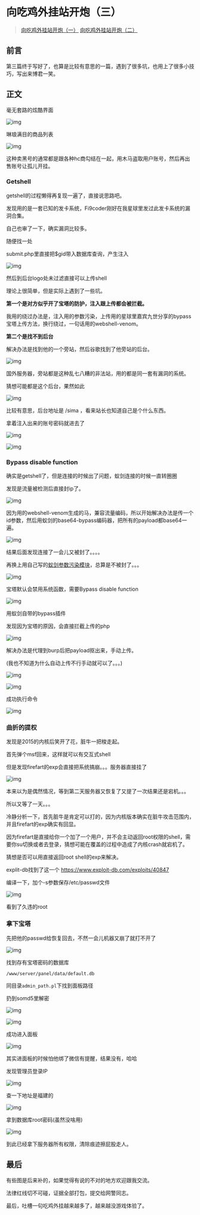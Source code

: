 # 向吃鸡外挂站开炮（三）


<meta name="referrer" content="no-referrer" />

> [向吃鸡外挂站开炮（一）](https://yzddmr6.tk/posts/hack-pubg-cheat-site-1/)
> [向吃鸡外挂站开炮（二）](https://yzddmr6.tk/posts/hack-pubg-cheat-site-2/)

## 前言

第三篇终于写好了，也算是比较有意思的一篇，遇到了很多坑，也用上了很多小技巧，写出来博君一笑。

## 正文

毫无套路的炫酷界面

![img](https://cdn.nlark.com/yuque/0/2021/png/1599908/1623900400569-7eb25b32-5a41-4772-b78e-9d06991d610b.png)

琳琅满目的商品列表

![img](https://cdn.nlark.com/yuque/0/2021/png/1599908/1623900400752-7d93b70f-d820-4ba9-9556-99281841ed14.png)

这种卖黑号的通常都是跟各种hc商勾结在一起，用木马盗取用户账号，然后再出售账号让孤儿开挂。

### Getshell

getshell的过程懒得再复现一遍了，直接说思路吧。

发现用的是一套已知的发卡系统，Fi9coder刚好在我星球里发过此发卡系统的漏洞合集。

自己也审了一下，确实漏洞比较多。

随便找一处

submit.php里直接把$gid带入数据库查询，产生注入

![img](https://cdn.nlark.com/yuque/0/2021/png/1599908/1623900400912-92cc36d3-1c08-4c02-85ac-70365d29be0d.png)

然后到后台logo处未过滤直接可以上传shell

理论上很简单，但是实际上遇到了一些坑。

**第一个是对方似乎开了宝塔的防护，注入跟上传都会被拦截。**

我用的绕过办法是，注入用的参数污染，上传用的星球里嘉宾九世分享的bypass宝塔上传方法，换行绕过，一句话用的webshell-venom。

**第二个是找不到后台**

解决办法是找到他的一个旁站，然后谷歌找到了他旁站的后台。

![img](https://cdn.nlark.com/yuque/0/2021/png/1599908/1623900401001-7eb22304-02b9-44fe-bae3-9674bd9b54a5.png)

国外服务器，旁站都是这种乱七八糟的非法站，用的都是同一套有漏洞的系统。

猜想可能都是这个后台，果然如此

![img](https://cdn.nlark.com/yuque/0/2021/png/1599908/1623900401082-ea2e1b67-935d-41e3-958c-a646f193e12e.png)

比较有意思，后台地址是 /sima ，看来站长也知道自己是个什么东西。

拿着注入出来的账号密码就进去了

![img](https://cdn.nlark.com/yuque/0/2021/png/1599908/1623900401167-f1caed6e-5d97-4ee4-8766-9c05ce8038f4.png)

![img](https://cdn.nlark.com/yuque/0/2021/png/1599908/1623900401269-84046678-6f94-438b-98ea-43d2b22a8bc8.png)

### Bypass disable function

确实是getshell了，但是连接的时候出了问题，蚁剑连接的时候一直转圈圈

发现是流量被检测后直接封ip了。

![img](https://cdn.nlark.com/yuque/0/2021/png/1599908/1623900401368-b8cb7221-b759-43c8-863e-f7401ab1a650.png)

因为用的webshell-venom生成的马，兼容流量编码，所以开始解决办法是传一个id参数，然后用蚁剑的base64-bypass编码器，把所有的payload都base64一遍。

![img](https://cdn.nlark.com/yuque/0/2021/png/1599908/1623900401448-a53edfe5-b309-4d27-962e-387810464085.png)

结果后面发现连接了一会儿又被封了。。。。

再换上用自己写的[蚁剑参数污染模块](https://yzddmr6.tk/posts/ant-mass-bypass/)，总算是不被封了。。。

![img](https://cdn.nlark.com/yuque/0/2021/png/1599908/1623900401542-d91290c3-837c-46dc-9d56-1849cb638f77.png)

宝塔默认会禁用系统函数，需要Bypass disable function

![img](https://cdn.nlark.com/yuque/0/2021/png/1599908/1623900401639-02dce0d4-5052-4f2c-897f-75c642d13b96.png)

用蚁剑自带的bypass插件

发现因为宝塔的原因，会直接拦截上传的php

![img](https://cdn.nlark.com/yuque/0/2021/png/1599908/1623900401714-21dcae9a-6593-4691-a246-a21d2e3026a5.png)

解决办法是代理到burp后把payload抠出来，手动上传。

(我也不知道为什么自动上传不行手动就可以了。。。)

![img](https://cdn.nlark.com/yuque/0/2021/png/1599908/1623900401792-6d74c550-9e03-4fbd-8d75-0251e79f7ed6.png)

![img](https://cdn.nlark.com/yuque/0/2021/png/1599908/1623900401884-8914d6fb-6b5a-4837-b95f-afb58709e3af.png)

成功执行命令

![img](https://cdn.nlark.com/yuque/0/2021/png/1599908/1623900401976-41803a1f-2c39-44ef-9103-bd4b405d1d67.png)

### 曲折的提权

发现是2015的内核后笑开了花，脏牛一把梭走起。

首先弹个msf回来，这样就可以有交互式shell

但是发现firefart的exp会直接把系统搞崩。。。服务器直接挂了

![img](https://cdn.nlark.com/yuque/0/2021/png/1599908/1623900402056-af82f5b9-c644-4ac4-9928-ed089cfd274e.png)

本来以为是偶然情况，等到第二天服务器又恢复了又提了一次结果还是宕机。。。

所以又等了一天。。。

冷静分析一下，首先脏牛是肯定可以打的，因为内核版本确实在脏牛攻击范围内，并且firefart的exp确实有回显。

因为firefart是直接给你一个加了一个用户，并不会主动返回root权限的shell，需要你su切换或者去登录，猜想可能在覆盖的过程中造成了内核crash就宕机了。

猜想是否可以用直接返回root shell的exp来解决。

explit-db找到了这一个 https://www.exploit-db.com/exploits/40847

编译一下，加个-s参数保存/etc/passwd文件

![img](https://cdn.nlark.com/yuque/0/2021/png/1599908/1623900402131-c65bf438-9a0c-41cf-bb8c-7763d53746b6.png)

看到了久违的root

### 拿下宝塔

先把他的passwd给恢复回去，不然一会儿机器又崩了就打不开了

![img](https://cdn.nlark.com/yuque/0/2021/png/1599908/1623900402210-ea555cb4-8cd6-4c0a-adc4-72aede02abf1.png)

找到存有宝塔密码的数据库

```
/www/server/panel/data/default.db
```

同目录`admin_path.pl`下找到面板路径

扔到somd5里解密

![img](https://cdn.nlark.com/yuque/0/2021/png/1599908/1623900402297-a3692817-36c7-4f73-81d0-08b9571c9993.png)

![img](https://cdn.nlark.com/yuque/0/2021/png/1599908/1623900402377-72d8de1a-2819-45c1-8f92-50b3350db676.png)

成功进入面板

![img](https://cdn.nlark.com/yuque/0/2021/png/1599908/1623900402455-8ea53eab-d392-4108-adff-320919dfc8bd.png)

其实进面板的时候怕他绑了微信有提醒，结果没有，哈哈

发现管理员登录IP

![img](https://cdn.nlark.com/yuque/0/2021/png/1599908/1623900402554-ddb85513-ca7d-49fa-9207-5e602acc8db8.png)

查一下地址是福建的

![img](https://cdn.nlark.com/yuque/0/2021/png/1599908/1623900402642-16e63c67-30ef-4310-92ee-bd9a1f0c93cc.png)

拿到数据库root密码(虽然没啥用)

![img](https://cdn.nlark.com/yuque/0/2021/png/1599908/1623900402824-a3530978-30df-4726-bd6a-f173592377bb.png)

到此已经拿下服务器所有权限，清除痕迹擦屁股走人。

## 最后

有些图是后来补的，如果觉得有说的不对的地方欢迎跟我交流。

法律红线切不可碰，证据全部打包，提交给网警同志。

最后，吐槽一句吃鸡外挂越来越多了，越来越没游戏体验了。
